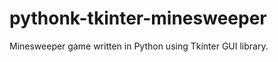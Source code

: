 pythonk-tkinter-minesweeper
===========================

Minesweeper game written in Python using Tkinter GUI library.